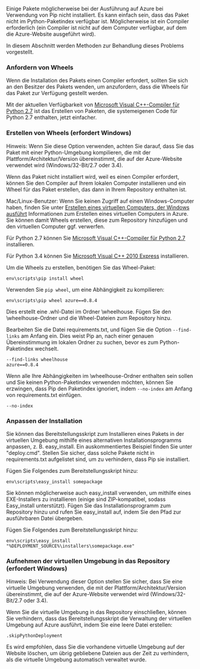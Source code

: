 Einige Pakete möglicherweise bei der Ausführung auf Azure bei Verwendung von Pip nicht installiert.  Es kann einfach sein, dass das Paket nicht im Python-Paketindex verfügbar ist.  Möglicherweise ist ein Compiler erforderlich (ein Compiler ist nicht auf dem Computer verfügbar, auf dem die Azure-Website ausgeführt wird).

In diesem Abschnitt werden Methoden zur Behandlung dieses Problems vorgestellt.

### Anfordern von Wheels

Wenn die Installation des Pakets einen Compiler erfordert, sollten Sie sich an den Besitzer des Pakets wenden, um anzufordern, dass die Wheels für das Paket zur Verfügung gestellt werden.

Mit der aktuellen Verfügbarkeit von [Microsoft Visual C++-Compiler für Python 2.7][] ist das Erstellen von Paketen, die systemeigenen Code für Python 2.7 enthalten, jetzt einfacher.

### Erstellen von Wheels (erfordert Windows)

Hinweis: Wenn Sie diese Option verwenden, achten Sie darauf, dass Sie das Paket mit einer Python-Umgebung kompilieren, die mit der Plattform/Architektur/Version übereinstimmt, die auf der Azure-Website verwendet wird (Windows/32-Bit/2.7 oder 3.4).

Wenn das Paket nicht installiert wird, weil es einen Compiler erfordert, können Sie den Compiler auf Ihrem lokalen Computer installieren und ein Wheel für das Paket erstellen, das dann in Ihrem Repository enthalten ist.

Mac/Linux-Benutzer: Wenn Sie keinen Zugriff auf einen Windows-Computer haben, finden Sie unter [Erstellen eines virtuellen Computers, der Windows ausführt][] Informationen zum Erstellen eines virtuellen Computers in Azure.  Sie können damit Wheels erstellen, diese zum Repository hinzufügen und den virtuellen Computer ggf. verwerfen. 

Für Python 2.7 können Sie [Microsoft Visual C++-Compiler für Python 2.7][] installieren.

Für Python 3.4 können Sie [Microsoft Visual C++ 2010 Express][] installieren.

Um die Wheels zu erstellen, benötigen Sie das Wheel-Paket:

    env\scripts\pip install wheel

Verwenden Sie `pip wheel`, um eine Abhängigkeit zu kompilieren:

    env\scripts\pip wheel azure==0.8.4

Dies erstellt eine .whl-Datei im Ordner \wheelhouse.  Fügen Sie den \wheelhouse-Ordner und die Wheel-Dateien zum Repository hinzu.

Bearbeiten Sie die Datei requirements.txt, und fügen Sie die Option `--find-links` am Anfang ein. Dies weist Pip an, nach einer genauen Übereinstimmung im lokalen Ordner zu suchen, bevor es zum Python-Paketindex wechselt.

    --find-links wheelhouse
    azure==0.8.4

Wenn alle Ihre Abhängigkeiten im \wheelhouse-Ordner enthalten sein sollen und Sie keinen Python-Paketindex verwenden möchten, können Sie erzwingen, dass Pip den Paketindex ignoriert, indem `--no-index` am Anfang von requirements.txt einfügen.

    --no-index

### Anpassen der Installation

Sie können das Bereitstellungsskript zum Installieren eines Pakets in der virtuellen Umgebung mithilfe eines alternativen Installationsprogramms anpassen, z. B. easy\_install.  Ein auskommentiertes Beispiel finden Sie unter "deploy.cmd".  Stellen Sie sicher, dass solche Pakete nicht in requirements.txt aufgelistet sind, um zu verhindern, dass Pip sie installiert.

Fügen Sie Folgendes zum Bereitstellungsskript hinzu:

    env\scripts\easy_install somepackage

Sie können möglicherweise auch easy\_install verwenden, um mithilfe eines EXE-Installers zu installieren (einige sind ZIP-kompatibel, sodass Easy\_install unterstützt).  Fügen Sie das Installationsprogramm zum Repository hinzu und rufen Sie easy\_install auf, indem Sie den Pfad zur ausführbaren Datei übergeben.

Fügen Sie Folgendes zum Bereitstellungsskript hinzu:

    env\scripts\easy_install "%DEPLOYMENT_SOURCE%\installers\somepackage.exe"

### Aufnehmen der virtuellen Umgebung in das Repository (erfordert Windows)

Hinweis: Bei Verwendung dieser Option stellen Sie sicher, dass Sie eine virtuelle Umgebung verwenden, die mit der Plattform/Architektur/Version übereinstimmt, die auf der Azure-Website verwendet wird (Windows/32-Bit/2.7 oder 3.4).

Wenn Sie die virtuelle Umgebung in das Repository einschließen, können Sie verhindern, dass das Bereitstellungsskript die Verwaltung der virtuellen Umgebung auf Azure ausführt, indem Sie eine leere Datei erstellen:

    .skipPythonDeployment

Es wird empfohlen, dass Sie die vorhandene virtuelle Umgebung auf der Website löschen, um übrig gebliebene Dateien aus der Zeit zu verhindern, als die virtuelle Umgebung automatisch verwaltet wurde.


[Erstellen eines virtuellen Computers, der Windows ausführt]: http://azure.microsoft.com/documentation/articles/virtual-machines-windows-tutorial/
[Microsoft Visual C++-Compiler für Python 2.7]: http://aka.ms/vcpython27
[Microsoft Visual C++ 2010 Express]: http://go.microsoft.com/?linkid=9709949

<!--HONumber=52--> 
